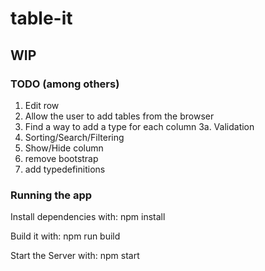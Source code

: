 # table-it
## WIP

### TODO (among others)
1. Edit row
2. Allow the user to add tables from the browser
3. Find a way to add a type for each column
3a. Validation
4. Sorting/Search/Filtering
5. Show/Hide column
6. remove bootstrap
7. add typedefinitions

### Running the app

Install dependencies with:
npm install

Build it with:
npm run build

Start the Server with:
npm start